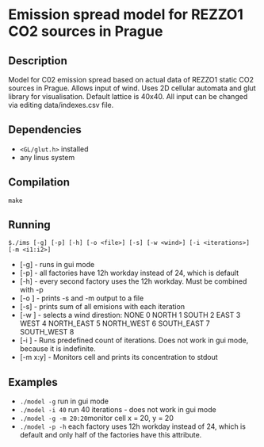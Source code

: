 # Emission spread model for REZZO1 CO2 sources in Prague

## Description
Model for C02 emission spread based on actual data of REZZO1 static CO2 sources in Prague. Allows input of wind. Uses 2D cellular automata and glut library for visualisation.
Default lattice is 40x40. All input can be changed via editing data/indexes.csv file.
## Dependencies
- ```<GL/glut.h>``` installed
- any linus system

## Compilation 
```make```

## Running
```$./ims [-g] [-p] [-h] [-o <file>] [-s] [-w <wind>] [-i <iterations>] [-m <i1:i2>] ```
- [-g] - runs in gui mode
- [-p] - all factories have 12h workday instead of 24, which is default
- [-h] - every second factory uses the 12h workday. Must be combined with -p
- [-o <file>] - prints -s and -m output to a file
- [-s] - prints sum of all emisions with each iteration
- [-w <wind>] - selects a wind direstion: NONE 0 NORTH 1 SOUTH 2 EAST 3 WEST 4 NORTH_EAST 5 NORTH_WEST 6 SOUTH_EAST 7 SOUTH_WEST 8
- [-i <iterations>] - Runs predefined count of iterations. Does not work in gui mode, because it is indefinite.
- [-m x:y] - Monitors cell and prints its concentration to stdout
## Examples
- ```./model -g``` run in gui mode
- ```./model -i 40``` run 40 iterations - does not work in gui mode
- ```./model -g -m 20:20```monitor cell x = 20, y = 20
- ```./model -p -h``` each factory uses 12h workday instead of 24, which is default and only half of the factories have this attribute.